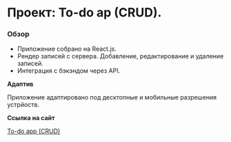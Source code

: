 # Проект: To-do ap (CRUD).

### Обзор

- Приложение собрано на React.js.
- Рендер записей с сервера. Добавление, редактирование и удаление записей.
- Интеграция с бэкэндом через API.

**Адаптив**

Приложение адаптировано под десктопные и мобильные разрешения устрйоств.

**Ссылка на сайт**

<a href="https://evgenyhalvin.github.io/To-do-app-CRUD-React.js/" target="_blank">To-do app (CRUD)</a>
